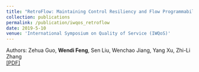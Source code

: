 ```yaml
---
title: "RetroFlow: Maintaining Control Resiliency and Flow Programmability for Software-Defined WANs"
collection: publications
permalink: /publication/iwqos_retroflow
date: 2019-5-10
venue: 'International Symposium on Quality of Service (IWQoS)'
---
```

Authors: Zehua Guo, **Wendi Feng**, Sen Liu, Wenchao Jiang, Yang Xu, Zhi-Li Zhang<br>
[[PDF]](http://wendifeng.github.io/files/iwqos_retroflow.pdf)